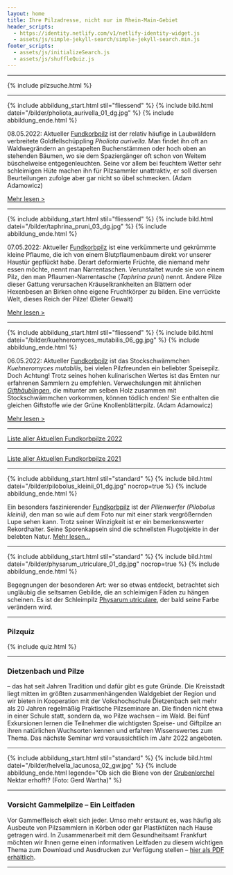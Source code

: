 ```yaml
---
layout: home
title: Ihre Pilzadresse, nicht nur im Rhein-Main-Gebiet
header_scripts:
  - https://identity.netlify.com/v1/netlify-identity-widget.js
  - assets/js/simple-jekyll-search/simple-jekyll-search.min.js
footer_scripts:
  - assets/js/initializeSearch.js
  - assets/js/shuffleQuiz.js
---
```

- - -

{% include pilzsuche.html %}

- - -

{% include abbildung_start.html stil="fliessend" %}
{% include bild.html datei="/bilder/pholiota_aurivella_01_dg.jpg" %}
{% include abbildung_ende.html %}

08.05.2022: Aktueller [Fundkorbpilz](AA "Glossar-") ist der relativ häufige in Laubwäldern verbreitete Goldfellschüppling *Pholiota aurivella*. Man findet ihn oft an Waldwegrändern an gestapelten Buchenstämmen oder hoch oben an stehenden Bäumen, wo sie dem Spaziergänger oft schon von Weitem büschelweise entgegenleuchten. Seine vor allem bei feuchtem Wetter sehr schleimigen Hüte machen ihn für Pilzsammler unattraktiv, er soll diversen Beurteilungen zufolge aber gar nicht so übel schmecken. (Adam Adamowicz)

[Mehr lesen >](/pilze/pholiota-aurivella-goldfellschüppling)

<div style="clear:  both"></div>

- - -

{% include abbildung_start.html stil="fliessend" %}
{% include bild.html datei="/bilder/taphrina_pruni_03_dg.jpg" %}
{% include abbildung_ende.html %}

07.05.2022: Aktueller [Fundkorbpilz](AA "Glossar-") ist eine verkümmerte und gekrümmte kleine Pflaume, die ich von einem Blutpflaumenbaum direkt vor unserer Haustür gepflückt habe. Derart deformierte Früchte, die niemand mehr essen möchte, nennt man Narrentaschen. Verunstaltet wurde sie von einem Pilz, den man Pflaumen-Narrentasche (*Taphrina pruni*) nennt. Andere Pilze dieser Gattung verursachen Kräuselkrankheiten an Blättern oder Hexenbesen an Birken ohne eigene Fruchtkörper zu bilden. Eine verrückte Welt, dieses Reich der Pilze! (Dieter Gewalt)

 [Mehr lesen >](/pilze/taphrina-pruni-pflaumen-narrentasche)

<div style="clear:  both"></div>

- - -

{% include abbildung_start.html stil="fliessend" %}
{% include bild.html datei="/bilder/kuehneromyces_mutabilis_06_gg.jpg" %}
{% include abbildung_ende.html %}

06.05.2022: Aktueller [Fundkorbpilz](AA "Glossar-") ist das Stockschwämmchen *Kuehneromyces mutabilis,* bei vielen Pilzfreunden ein beliebter Speisepilz. Doch Achtung! Trotz seines hohen kulinarischen Wertes ist das Ernten nur erfahrenen Sammlern zu empfehlen. Verwechslungen mit ähnlichen *[Gifthäublingen](/pilze/galerina-marginata-gifthäubling)*, die mitunter am selben Holz zusammen mit Stockschwämmchen vorkommen, können tödlich enden!  Sie enthalten die gleichen Giftstoffe wie der Grüne Knollenblätterpilz. (Adam Adamowicz)

[Mehr lesen >](/pilze/kuehneromyces-mutabilis-stockschwämmchen)

<div style="clear:  both"></div>

- - -

[Liste aller Aktuellen Fundkorbpilze 2022](/artikel/liste-aller-aktuellen-fundkorbpilze-2022.html)

- - -

[Liste aller Aktuellen Fundkorbpilze 2021](/artikel/liste-aller-aktuellen-fundkorbpilze-2021.html)

- - -

{% include abbildung_start.html stil="standard" %}
{% include bild.html datei="/bilder/pilobolus_kleinii_01_dg.jpg" nocrop=true %}
{% include abbildung_ende.html %}

Ein besonders faszinierender [Fundkorbpilz](AA "Glossar-") ist der *Pillenwerfer (Pilobolus kleinii)*, den man so wie auf dem Foto nur mit einer stark vergrößernden Lupe sehen kann. Trotz seiner Winzigkeit ist er ein bemerkenswerter Rekordhalter. Seine Sporenkapseln sind die schnellsten Flugobjekte in der belebten Natur. [Mehr lesen...](/pilze/pilobolus-kleinii-pillenwerfer)

- - -

{% include abbildung_start.html stil="standard" %}
{% include bild.html datei="/bilder/physarum_utriculare_01_dg.jpg" nocrop=true %}
{% include abbildung_ende.html %}

Begegnungen der besonderen Art: wer so etwas entdeckt, betrachtet sich ungläubig die seltsamen Gebilde, die an schleimigen Fäden zu hängen scheinen. Es ist der Schleimpilz [Physarum utriculare](/pilze/physarum-utriculare-fadenfruchtschleimpilz), der bald seine Farbe verändern wird.

- - -

### Pilzquiz

{% include quiz.html %}

- - -

### Dietzenbach und Pilze

– das hat seit Jahren Tradition und dafür gibt es gute Gründe. Die Kreisstadt liegt mitten im größten zusammenhängenden Waldgebiet der Region und wir bieten in Kooperation mit der Volkshochschule Dietzenbach seit mehr als 20 Jahren regelmäßig Praktische Pilzseminare an. Die finden nicht etwa in einer Schule statt, sondern da, wo Pilze wachsen – im Wald. Bei fünf Exkursionen lernen die Teilnehmer die wichtigsten Speise- und Giftpilze an ihren natürlichen Wuchsorten kennen und erfahren Wissenswertes zum Thema. Das nächste Seminar wrd voraussichtlich im Jahr 2022 angeboten.  

- - -

{% include abbildung_start.html stil="standard" %}
{% include bild.html datei="/bilder/helvella_lacunosa_02_gw.jpg" %}
{% include abbildung_ende.html legende="Ob sich die Biene von der <a href='/pilze/helvella-lacunosa-grubenlorchel'>Grubenlorchel</a> Nektar erhofft?  (Foto: Gerd Wartha)" %}

- - -

### Vorsicht Gammelpilze – Ein Leitfaden

Vor Gammelfleisch ekelt sich jeder. Umso mehr erstaunt es, was häufig als Ausbeute von Pilzsammlern in Körben oder gar Plastiktüten nach Hause getragen wird. In Zusammenarbeit mit dem Gesundheitsamt Frankfurt möchten wir Ihnen gerne einen informativen Leitfaden zu diesem wichtigen Thema zum Download und Ausdrucken zur Verfügung stellen – [hier als PDF erhältlich](/assets/docs/Fundkorb.de-Gammelpilze.pdf).

- - -